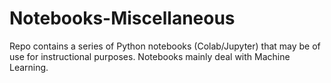 # Notebooks-Miscellaneous
Repo contains a series of Python notebooks (Colab/Jupyter) that may be of use for instructional purposes. Notebooks mainly deal with Machine Learning.
